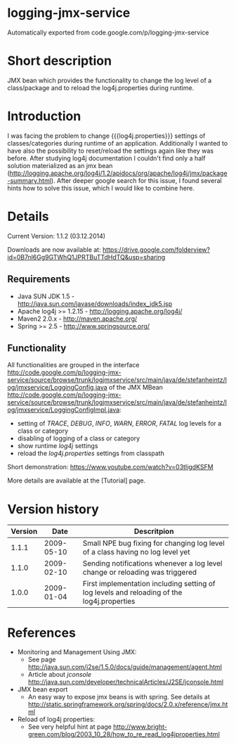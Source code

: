 # logging-jmx-service
Automatically exported from code.google.com/p/logging-jmx-service

# Short description
JMX bean which provides the functionality to change the log level of a class/package and to reload the log4j.properties during runtime.

# Introduction
I was facing the problem to change {{{log4j.properties}}} settings of classes/categories during runtime of an application. Additionally I wanted to have also the possibility to reset/reload the settings again like they was before. After studying log4j documentation I couldn't find only a half solution materialized as an jmx bean (http://logging.apache.org/log4j/1.2/apidocs/org/apache/log4j/jmx/package-summary.html). After deeper google search for this issue, I found several hints how to solve this issue, which I would like to combine here.

# Details
Current Version: 1.1.2 (03.12.2014)

Downloads are now available at: https://drive.google.com/folderview?id=0B7nl6Gg9GTWhQ1JPRTBuTTdHdTQ&usp=sharing

## Requirements
   * Java SUN JDK 1.5 - http://java.sun.com/javase/downloads/index_jdk5.jsp
   * Apache log4j >= 1.2.15 - http://logging.apache.org/log4j/
   * Maven2 2.0.x - http://maven.apache.org/
   * Spring >= 2.5 - http://www.springsource.org/

## Functionality
All functionalities are grouped in the interface http://code.google.com/p/logging-jmx-service/source/browse/trunk/logjmxservice/src/main/java/de/stefanheintz/log/jmxservice/LoggingConfig.java of the JMX MBean http://code.google.com/p/logging-jmx-service/source/browse/trunk/logjmxservice/src/main/java/de/stefanheintz/log/jmxservice/LoggingConfigImpl.java:
   * setting of _TRACE_, _DEBUG_, _INFO_, _WARN_, _ERROR_, _FATAL_ log levels for a class or category
   * disabling of logging of a class or category
   * show runtime *log4j* settings
   * reload the *log4j.properties* settings from classpath

Short demonstration: 
https://www.youtube.com/watch?v=03tIigdKSFM

More details are available at the [Tutorial] page.

# Version history
| Version | Date | Descritpion |
| --------|------|-------------|
|1.1.1|2009-05-10|Small NPE bug fixing for changing log level of a class having no log level yet|
|1.1.0|2009-02-10|Sending notifications whenever a log level change or reloading was triggered|
|1.0.0|2009-01-04|First implementation including setting of log levels and reloading of the log4j.properties|

# References
   * Monitoring and Management Using JMX:
      * See page http://java.sun.com/j2se/1.5.0/docs/guide/management/agent.html
      * Article about *jconsole* http://java.sun.com/developer/technicalArticles/J2SE/jconsole.html
   * JMX bean export
      * An easy way to expose jmx beans is with spring. See details at http://static.springframework.org/spring/docs/2.0.x/reference/jmx.html
   * Reload of log4j properties:
      * See very helpful hint at page http://www.bright-green.com/blog/2003_10_28/how_to_re_read_log4jproperties.html  
      
